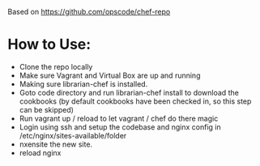 Based on https://github.com/opscode/chef-repo

How to Use:
===========
* Clone the repo locally
* Make sure Vagrant and Virtual Box are up and running
* Making sure librarian-chef is installed.
* Goto code directory and run librarian-chef install to download the cookbooks (by default cookbooks have been checked in, so this step can be skipped)
* Run vagrant up / reload to let vagrant / chef do there magic
* Login using ssh and setup the codebase and nginx config in /etc/nginx/sites-available/folder
* nxensite the new site.
* reload nginx